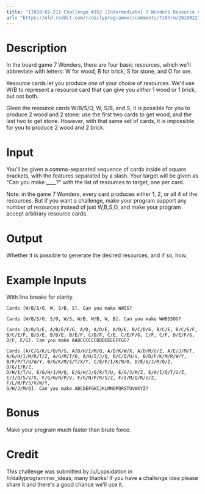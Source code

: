 ```yaml
---
title: "[2018-02-21] Challenge #352 [Intermediate] 7 Wonders Resource Allocation"
url: "https://old.reddit.com/r/dailyprogrammer/comments/7z8hrm/20180221_challenge_352_intermediate_7_wonders/"
---
```


# Description

In the board game 7 Wonders, there are four basic resources, which we'll abbreviate with letters: W for wood, B for brick, S for stone, and O for ore.

Resource cards let you produce *one* of your choice of resources. We'll use W/B to represent a resource card that can give you *either* 1 wood or 1 brick, but not both.

Given the resource cards W/B/S/O, W, S/B, and S, it is possible for you to produce 2 wood and 2 stone: use the first two cards to get wood, and the last two to get stone. However, with that same set of cards, it is impossible for you to produce 2 wood and 2 brick.

# Input

You'll be given a comma-separated sequence of cards inside of square brackets, with the features separated by a slash. Your target will be given as "Can you make ____?" with the list of resources to target, one per card. 

Note: in the game 7 Wonders, every card produces either 1, 2, or all 4 of the resources. But if you want a challenge, make your program support any number of resources instead of just W,B,S,O, and make your program accept arbitrary resource cards.

# Output

Whether it is possible to generate the desired resources, and if so, how.

# Example Inputs

With line breaks for clarity.

    Cards [W/B/S/O, W, S/B, S]. Can you make WWSS?

    Cards [W/B/S/O, S/O, W/S, W/B, W/B, W, B]. Can you make WWBSSOO?

    Cards [A/B/D/E, A/B/E/F/G, A/D, A/D/E, A/D/E, B/C/D/G, B/C/E, B/C/E/F, 
    B/C/E/F, B/D/E, B/D/E, B/E/F, C/D/F, C/E, C/E/F/G, C/F, C/F, D/E/F/G, 
    D/F, E/G]. Can you make AABCCCCCCDDDEEEEFFGG?

    Cards [A/C/G/K/L/O/R/S, A/D/H/I/M/Q, A/D/K/W/X, A/D/M/U/Z, A/E/J/M/T, 
    A/G/H/I/M/R/T/Z, A/G/M/T/U, A/H/I/J/Q, B/C/Q/U/V, B/D/F/K/M/R/W/Y, 
    B/F/P/T/U/W/Y, B/G/K/M/S/T/X/Y, C/E/F/I/K/N/O, D/E/G/J/M/Q/Z, D/G/I/R/Z, 
    D/H/I/T/U, E/G/H/J/M/Q, E/G/H/J/Q/R/T/U, E/G/J/M/Z, E/H/I/Q/T/U/Z, 
    E/J/O/S/V/X, F/G/H/N/P/V, F/G/N/P/R/S/Z, F/I/M/Q/R/U/Z, F/L/M/P/S/V/W/Y, 
    G/H/J/M/Q]. Can you make ABCDEFGHIJKLMNOPQRSTUVWXYZ?

# Bonus

Make your program much faster than brute force.

# Credit

This challenge was submitted by /u/Lopsidation in /r/dailyprogrammer_ideas, many thanks! If you have a challenge idea please share it and there's a good chance we'll use it. 